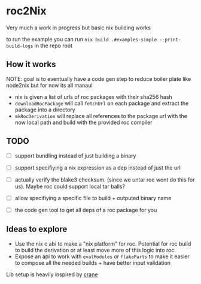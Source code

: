 # roc2Nix

Very much a work in progress but basic nix building works

to run the example you can run `nix build .#examples-simple --print-build-logs` in the repo root


## How it works

NOTE: goal is to eventually have a code gen step to reduce boiler plate like node2nix but for now its all manaul

- nix is given a list of urls of roc packages with their sha256 hash
- `downloadRocPackage` will call `fetchUrl` on each package and extract the package into a directory
- `mkRocDerivation` will replace all references to the package url with the now local path and build with the provided roc compiler



## TODO

- [ ] support bundling instead of just building a binary
- [ ] support specifiying a nix expression as a dep instead of just the url
- [ ] actually verify the blake3 checksum. (since we untar roc wont do this for us). Maybe roc could support local tar balls?
- [ ] allow specifiying a specific file to build + outputed binary name
- [ ] the code gen tool to get all deps of a roc package for you


## Ideas to explore

- Use the nix c abi to make a "nix platform" for roc. Potential for roc build to build the derivation or at least move more of this logic into roc.
- Expose an api to work with `evalModules` or `flakeParts` to make it easier to compose all the needed builds + have better input validation

Lib setup is heavily inspired by [crane](https://github.com/ipetkov/crane)